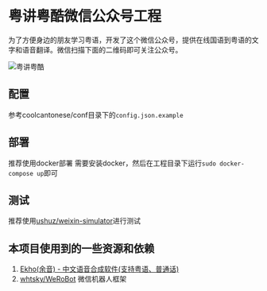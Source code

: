 # 粤讲粤酷微信公众号工程
为了方便身边的朋友学习粤语，开发了这个微信公众号，提供在线国语到粤语的文字和语音翻译。微信扫描下面的二维码即可关注公众号。

![粤讲粤酷](http://7sbpek.com1.z0.glb.clouddn.com/img/qrcode.jpg)

## 配置
参考coolcantonese/conf目录下的`config.json.example`

## 部署
推荐使用docker部署
需要安装docker，然后在工程目录下运行`sudo docker-compose up`即可

## 测试
推荐使用[ushuz/weixin-simulator](https://github.com/ushuz/weixin-simulator)进行测试

## 本项目使用到的一些资源和依赖
1. [Ekho(余音) - 中文语音合成软件(支持粤语、普通话)](http://www.eguidedog.net/cn/ekho_cn.php)
2. [whtsky/WeRoBot](https://github.com/whtsky/WeRoBot) 微信机器人框架
